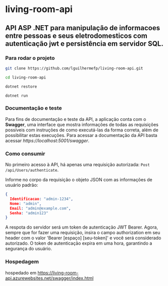 # living-room-api

## API ASP .NET para manipulação de informacoes entre pessoas e seus eletrodomesticos com autenticação jwt e persistência em servidor SQL.

### Para rodar o projeto

~~~bash
git clone https://github.com/lguilhermefp/living-room-api.git
~~~
~~~bash
cd living-room-api
~~~
~~~bash
dotnet restore
~~~
~~~
dotnet run
~~~

### Documentação e teste

Para fins de documentação e teste da API, a aplicação conta com o __Swagger__, uma interface que mostra informações de todas as requisições possíveis com instruções de como executá-las da forma correta, além de possibilitar estas execuções.
Para acessar a documentação da API basta acessar _https://localhost:5001/swagger_.

### Como consumir

No primeiro acesso à API, há apenas uma requisição autorizada:
```Post /api/Users/authenticate```.

Informe no corpo da requisição o objeto JSON com as informações de usuário padrão:
~~~json
{ 
  Identificacao: "admin-1234",
  Nome: "admin",
  Email: "admin@example.com",
  Senha: "admin123"
}
~~~

A respota do servidor será um token de autenticação JWT Bearer.
Agora, sempre que for fazer uma requisição, insira o campo authorization em seu header com o valor 'Bearer \[espaço\] \[seu-token\]' e você será considerado autorizado.
O token de autenticação expira em uma hora, garantindo a segurança do usuário.


### Hospedagem
hospedado em https://living-room-api.azurewebsites.net/swagger/index.html
